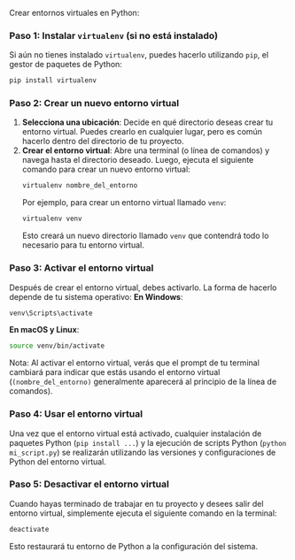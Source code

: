 Crear entornos virtuales en Python:
### Paso 1: Instalar `virtualenv` (si no está instalado)
Si aún no tienes instalado `virtualenv`, puedes hacerlo utilizando `pip`, el gestor de paquetes de Python:
```bash
pip install virtualenv
```
### Paso 2: Crear un nuevo entorno virtual
1. **Selecciona una ubicación**: Decide en qué directorio deseas crear tu entorno virtual. Puedes crearlo en cualquier lugar, pero es común hacerlo dentro del directorio de tu proyecto.
2. **Crear el entorno virtual**: Abre una terminal (o línea de comandos) y navega hasta el directorio deseado. Luego, ejecuta el siguiente comando para crear un nuevo entorno virtual:
   ```bash
   virtualenv nombre_del_entorno
   ```
   Por ejemplo, para crear un entorno virtual llamado `venv`:
   ```bash
   virtualenv venv
   ```
   Esto creará un nuevo directorio llamado `venv` que contendrá todo lo necesario para tu entorno virtual.
### Paso 3: Activar el entorno virtual
Después de crear el entorno virtual, debes activarlo. La forma de hacerlo depende de tu sistema operativo:
**En Windows**:
  ```bash
  venv\Scripts\activate
  ```
**En macOS y Linux**:
  ```bash
  source venv/bin/activate
  ```
   Nota: Al activar el entorno virtual, verás que el prompt de tu terminal cambiará para indicar que estás usando el entorno virtual (`(nombre_del_entorno)` generalmente aparecerá al principio de la línea de comandos).
### Paso 4: Usar el entorno virtual
Una vez que el entorno virtual está activado, cualquier instalación de paquetes Python (`pip install ...`) y la ejecución de scripts Python (`python mi_script.py`) se realizarán utilizando las versiones y configuraciones de Python del entorno virtual.
### Paso 5: Desactivar el entorno virtual
Cuando hayas terminado de trabajar en tu proyecto y desees salir del entorno virtual, simplemente ejecuta el siguiente comando en la terminal:
```bash
deactivate
```
Esto restaurará tu entorno de Python a la configuración del sistema.
